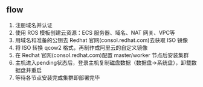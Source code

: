 ## flow

1. 注册域名并认证
2. 使用 ROS 模板创建云资源：ECS 服务器、域名、NAT 网关、VPC等
3. 用域名和准备的公钥去 Redhat 官网(consol.redhat.com)去获取 ISO 镜像
4. 将 ISO 转换 qcow2 格式，再制作成阿里云的自定义镜像
5. 在 Redhat 官网(consol.redhat.com)配置 master/worker 节点后安装集群
6. 主机进入pending状态后，登录主机复制磁盘数据（数据盘->系统盘），卸载数据盘并重启
7. 等待各节点安装完成集群即部署完毕
